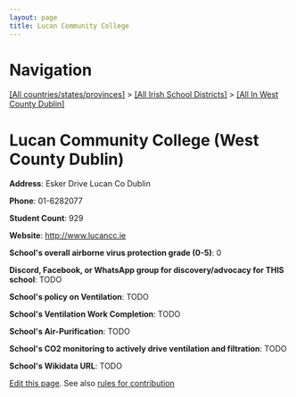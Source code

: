 ```yaml
---
layout: page
title: Lucan Community College
---
```

# Navigation

[[All countries/states/provinces]](../../..) > [[All Irish School Districts]](../..) > [[All In West County Dublin]](..)

# Lucan Community College (West County Dublin)

**Address**: Esker Drive Lucan Co Dublin

**Phone**: 01-6282077

**Student Count**: 929

**Website**: <http://www.lucancc.ie>

**School's overall airborne virus protection grade (0-5)**: 0

**Discord, Facebook, or WhatsApp group for discovery/advocacy for THIS school**: TODO

**School's policy on Ventilation**: TODO

**School's Ventilation Work Completion**: TODO

**School's Air-Purification**: TODO

**School's CO2 monitoring to actively drive ventilation and filtration**: TODO

**School's Wikidata URL**: TODO


[Edit this page](https://github.com/ventilate-schools/Ireland/edit/main/./Dublin_West_County_Dublin/Lucan_Community_College.md). See also [rules for contribution](../../../contribution-rules/)